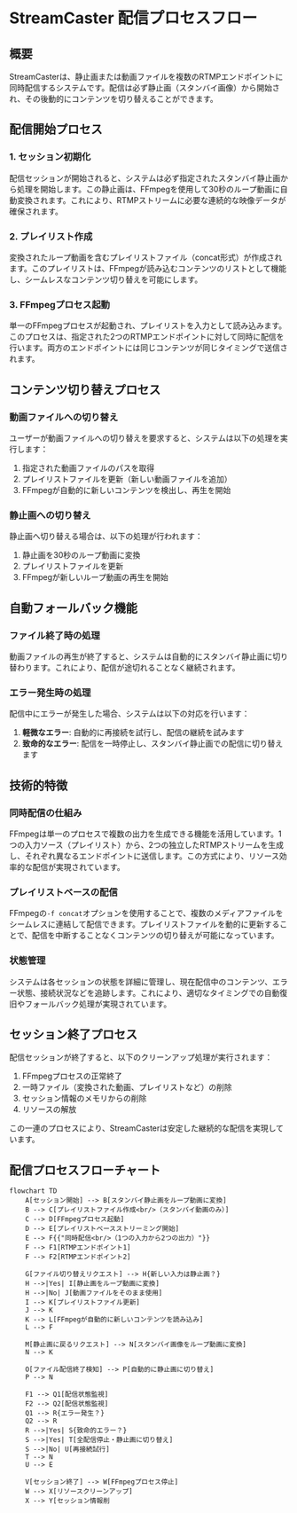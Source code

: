 # StreamCaster 配信プロセスフロー

## 概要

StreamCasterは、静止画または動画ファイルを複数のRTMPエンドポイントに同時配信するシステムです。配信は必ず静止画（スタンバイ画像）から開始され、その後動的にコンテンツを切り替えることができます。

## 配信開始プロセス

### 1. セッション初期化

配信セッションが開始されると、システムは必ず指定されたスタンバイ静止画から処理を開始します。この静止画は、FFmpegを使用して30秒のループ動画に自動変換されます。これにより、RTMPストリームに必要な連続的な映像データが確保されます。

### 2. プレイリスト作成

変換されたループ動画を含むプレイリストファイル（concat形式）が作成されます。このプレイリストは、FFmpegが読み込むコンテンツのリストとして機能し、シームレスなコンテンツ切り替えを可能にします。

### 3. FFmpegプロセス起動

単一のFFmpegプロセスが起動され、プレイリストを入力として読み込みます。このプロセスは、指定された2つのRTMPエンドポイントに対して同時に配信を行います。両方のエンドポイントには同じコンテンツが同じタイミングで送信されます。

## コンテンツ切り替えプロセス

### 動画ファイルへの切り替え

ユーザーが動画ファイルへの切り替えを要求すると、システムは以下の処理を実行します：

1. 指定された動画ファイルのパスを取得
2. プレイリストファイルを更新（新しい動画ファイルを追加）
3. FFmpegが自動的に新しいコンテンツを検出し、再生を開始

### 静止画への切り替え

静止画へ切り替える場合は、以下の処理が行われます：

1. 静止画を30秒のループ動画に変換
2. プレイリストファイルを更新
3. FFmpegが新しいループ動画の再生を開始

## 自動フォールバック機能

### ファイル終了時の処理

動画ファイルの再生が終了すると、システムは自動的にスタンバイ静止画に切り替わります。これにより、配信が途切れることなく継続されます。

### エラー発生時の処理

配信中にエラーが発生した場合、システムは以下の対応を行います：

1. **軽微なエラー**: 自動的に再接続を試行し、配信の継続を試みます
2. **致命的なエラー**: 配信を一時停止し、スタンバイ静止画での配信に切り替えます

## 技術的特徴

### 同時配信の仕組み

FFmpegは単一のプロセスで複数の出力を生成できる機能を活用しています。1つの入力ソース（プレイリスト）から、2つの独立したRTMPストリームを生成し、それぞれ異なるエンドポイントに送信します。この方式により、リソース効率的な配信が実現されています。

### プレイリストベースの配信

FFmpegの`-f concat`オプションを使用することで、複数のメディアファイルをシームレスに連結して配信できます。プレイリストファイルを動的に更新することで、配信を中断することなくコンテンツの切り替えが可能になっています。

### 状態管理

システムは各セッションの状態を詳細に管理し、現在配信中のコンテンツ、エラー状態、接続状況などを追跡します。これにより、適切なタイミングでの自動復旧やフォールバック処理が実現されています。

## セッション終了プロセス

配信セッションが終了すると、以下のクリーンアップ処理が実行されます：

1. FFmpegプロセスの正常終了
2. 一時ファイル（変換された動画、プレイリストなど）の削除
3. セッション情報のメモリからの削除
4. リソースの解放

この一連のプロセスにより、StreamCasterは安定した継続的な配信を実現しています。

## 配信プロセスフローチャート

```mermaid
flowchart TD
    A[セッション開始] --> B[スタンバイ静止画をループ動画に変換]
    B --> C[プレイリストファイル作成<br/>（スタンバイ動画のみ）]
    C --> D[FFmpegプロセス起動]
    D --> E[プレイリストベースストリーミング開始]
    E --> F{{"同時配信<br/>（1つの入力から2つの出力）"}}
    F --> F1[RTMPエンドポイント1]
    F --> F2[RTMPエンドポイント2]

    G[ファイル切り替えリクエスト] --> H{新しい入力は静止画？}
    H -->|Yes| I[静止画をループ動画に変換]
    H -->|No| J[動画ファイルをそのまま使用]
    I --> K[プレイリストファイル更新]
    J --> K
    K --> L[FFmpegが自動的に新しいコンテンツを読み込み]
    L --> F

    M[静止画に戻るリクエスト] --> N[スタンバイ画像をループ動画に変換]
    N --> K

    O[ファイル配信終了検知] --> P[自動的に静止画に切り替え]
    P --> N

    F1 --> Q1[配信状態監視]
    F2 --> Q2[配信状態監視]
    Q1 --> R{エラー発生？}
    Q2 --> R
    R -->|Yes| S{致命的エラー？}
    S -->|Yes| T[全配信停止・静止画に切り替え]
    S -->|No| U[再接続試行]
    T --> N
    U --> E

    V[セッション終了] --> W[FFmpegプロセス停止]
    W --> X[リソースクリーンアップ]
    X --> Y[セッション情報削
```
